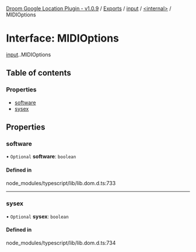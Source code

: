 [Droom Google Location Plugin - v1.0.9](../README.md) / [Exports](../modules.md) / [input](../modules/input.md) / [<internal\>](../modules/input._internal_.md) / MIDIOptions

# Interface: MIDIOptions

[input](../modules/input.md).[<internal>](../modules/input._internal_.md).MIDIOptions

## Table of contents

### Properties

- [software](input._internal_.MIDIOptions.md#software)
- [sysex](input._internal_.MIDIOptions.md#sysex)

## Properties

### software

• `Optional` **software**: `boolean`

#### Defined in

node_modules/typescript/lib/lib.dom.d.ts:733

___

### sysex

• `Optional` **sysex**: `boolean`

#### Defined in

node_modules/typescript/lib/lib.dom.d.ts:734
